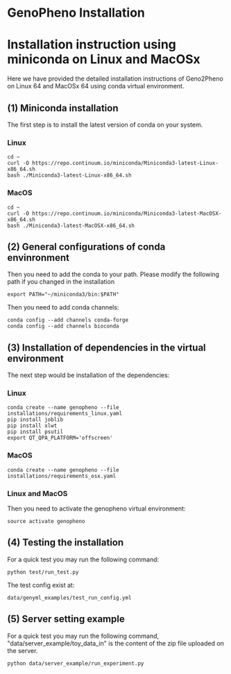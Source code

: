 # GenoPheno Installation

# Installation instruction using miniconda on Linux and MacOSx

Here we have provided the detailed installation instructions of Geno2Pheno on Linux 64 and MacOSx 64 using conda virtual environment.

## (1) Miniconda installation

The first step is to install the latest version of conda on your system.

### Linux
```
cd ~
curl -O https://repo.continuum.io/miniconda/Miniconda3-latest-Linux-x86_64.sh
bash ./Miniconda3-latest-Linux-x86_64.sh
```

### MacOS
```
cd ~
curl -O https://repo.continuum.io/miniconda/Miniconda3-latest-MacOSX-x86_64.sh
bash ./Miniconda3-latest-MacOSX-x86_64.sh
```


## (2) General configurations of conda envinronment

Then you need to add the conda to your path. Please modify the following path if you changed in the installation

```
export PATH="~/miniconda3/bin:$PATH"
```

Then you need to add conda channels:

```
conda config --add channels conda-forge
conda config --add channels bioconda
```


## (3) Installation of dependencies in the virtual environment

The next step would be installation of the dependencies:

### Linux
```
conda create --name genopheno --file installations/requirements_linux.yaml
pip install joblib
pip install xlwt
pip install psutil
export QT_QPA_PLATFORM='offscreen'
```

### MacOS
```
conda create --name genopheno --file installations/requirements_osx.yaml

```

### Linux and MacOS


Then you need to activate the genopheno virtual environment:

```
source activate genopheno
```



## (4) Testing the installation

For a quick test you may run the following command:

```
python test/run_test.py
```

The test config exist at:

```
data/genyml_examples/test_run_config.yml
```


## (5) Server setting example

For a quick test you may run the following command, "data/server_example/toy_data_in" is the content of the zip file uploaded on the server.

```
python data/server_example/run_experiment.py
```
